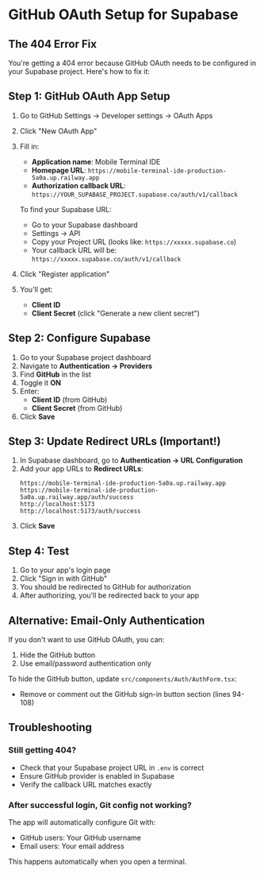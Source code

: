 # GitHub OAuth Setup for Supabase

## The 404 Error Fix

You're getting a 404 error because GitHub OAuth needs to be configured in your Supabase project. Here's how to fix it:

## Step 1: GitHub OAuth App Setup

1. Go to GitHub Settings → Developer settings → OAuth Apps
2. Click "New OAuth App"
3. Fill in:
   - **Application name**: Mobile Terminal IDE
   - **Homepage URL**: `https://mobile-terminal-ide-production-5a0a.up.railway.app`
   - **Authorization callback URL**: `https://YOUR_SUPABASE_PROJECT.supabase.co/auth/v1/callback`
   
   To find your Supabase URL:
   - Go to your Supabase dashboard
   - Settings → API
   - Copy your Project URL (looks like: `https://xxxxx.supabase.co`)
   - Your callback URL will be: `https://xxxxx.supabase.co/auth/v1/callback`

4. Click "Register application"
5. You'll get:
   - **Client ID**
   - **Client Secret** (click "Generate a new client secret")

## Step 2: Configure Supabase

1. Go to your Supabase project dashboard
2. Navigate to **Authentication → Providers**
3. Find **GitHub** in the list
4. Toggle it **ON**
5. Enter:
   - **Client ID** (from GitHub)
   - **Client Secret** (from GitHub)
6. Click **Save**

## Step 3: Update Redirect URLs (Important!)

1. In Supabase dashboard, go to **Authentication → URL Configuration**
2. Add your app URLs to **Redirect URLs**:
   ```
   https://mobile-terminal-ide-production-5a0a.up.railway.app
   https://mobile-terminal-ide-production-5a0a.up.railway.app/auth/success
   http://localhost:5173
   http://localhost:5173/auth/success
   ```
3. Click **Save**

## Step 4: Test

1. Go to your app's login page
2. Click "Sign in with GitHub"
3. You should be redirected to GitHub for authorization
4. After authorizing, you'll be redirected back to your app

## Alternative: Email-Only Authentication

If you don't want to use GitHub OAuth, you can:
1. Hide the GitHub button
2. Use email/password authentication only

To hide the GitHub button, update `src/components/Auth/AuthForm.tsx`:
- Remove or comment out the GitHub sign-in button section (lines 94-108)

## Troubleshooting

### Still getting 404?
- Check that your Supabase project URL in `.env` is correct
- Ensure GitHub provider is enabled in Supabase
- Verify the callback URL matches exactly

### After successful login, Git config not working?
The app will automatically configure Git with:
- GitHub users: Your GitHub username
- Email users: Your email address

This happens automatically when you open a terminal.